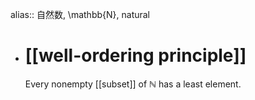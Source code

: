 alias:: 自然数, \mathbb{N}, natural

- # [[well-ordering principle]]
  Every nonempty [[subset]] of $\mathbb{N}$ has a least element.